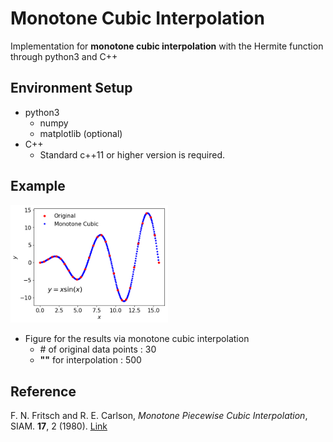 Monotone Cubic Interpolation
============================================================

Implementation for **monotone cubic interpolation** with the Hermite function through python3 and C++

Environment Setup
--------------

+ python3
  + numpy
  + matplotlib (optional)
+ C++
  + Standard c++11 or higher version is required.

Example
--------------

<img src="./mcubic.png" width="50%" height="50%"> <br />
+ Figure for the results via monotone cubic interpolation
  + \# of original data points : 30
  +    **""** for interpolation : 500

Reference
--------------
F. N. Fritsch and R. E. Carlson, *Monotone Piecewise Cubic Interpolation*, SIAM. **17**, 2 (1980). [Link](https://epubs.siam.org/doi/10.1137/0717021)
